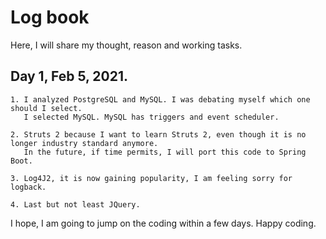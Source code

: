 # Log book

Here, I will share my thought, reason and working tasks.

## Day 1, Feb 5, 2021.

    1. I analyzed PostgreSQL and MySQL. I was debating myself which one should I select. 
       I selected MySQL. MySQL has triggers and event scheduler. 
       
    2. Struts 2 because I want to learn Struts 2, even though it is no longer industry standard anymore. 
       In the future, if time permits, I will port this code to Spring Boot. 
       
    3. Log4J2, it is now gaining popularity, I am feeling sorry for logback.
    
    4. Last but not least JQuery.
   
I hope, I am going to jump on the coding within a few days. Happy coding.


